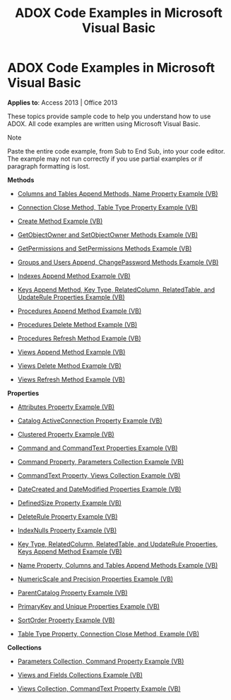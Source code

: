 ﻿---
title: ADOX Code Examples in Microsoft Visual Basic
TOCTitle: ADOX Code Examples in Microsoft Visual Basic
ms:assetid: 685ae6cf-4b56-f7af-3210-ab0142a30855
ms:mtpsurl: https://msdn.microsoft.com/en-us/library/JJ249407(v=office.15)
ms:contentKeyID: 48545383
ms.date: 09/18/2015
mtps_version: v=office.15
---

# ADOX Code Examples in Microsoft Visual Basic


**Applies to**: Access 2013 | Office 2013

These topics provide sample code to help you understand how to use ADOX. All code examples are written using Microsoft Visual Basic.


> [!NOTE]
> <P>Paste the entire code example, from Sub to End Sub, into your code editor. The example may not run correctly if you use partial examples or if paragraph formatting is lost.</P>



**Methods**

  - [Columns and Tables Append Methods, Name Property Example (VB)](columns-and-tables-append-methods-name-property-example-vb.md)

  - [Connection Close Method, Table Type Property Example (VB)](connection-close-method-table-type-property-example-vb.md)

  - [Create Method Example (VB)](create-method-example-vb.md)

  - [GetObjectOwner and SetObjectOwner Methods Example (VB)](getobjectowner-and-setobjectowner-methods-example-vb.md)

  - [GetPermissions and SetPermissions Methods Example (VB)](getpermissions-and-setpermissions-methods-example-vb.md)

  - [Groups and Users Append, ChangePassword Methods Example (VB)](groups-and-users-append-changepassword-methods-example-vb.md)

  - [Indexes Append Method Example (VB)](indexes-append-method-example-vb.md)

  - [Keys Append Method, Key Type, RelatedColumn, RelatedTable, and UpdateRule Properties Example (VB)](keys-append-method-key-type-relatedcolumn-relatedtable-and-updaterule-properties-example-vb.md)

  - [Procedures Append Method Example (VB)](procedures-append-method-example-vb.md)

  - [Procedures Delete Method Example (VB)](procedures-delete-method-example-vb.md)

  - [Procedures Refresh Method Example (VB)](procedures-refresh-method-example-vb.md)

  - [Views Append Method Example (VB)](views-append-method-example-vb.md)

  - [Views Delete Method Example (VB)](views-delete-method-example-vb.md)

  - [Views Refresh Method Example (VB)](views-refresh-method-example-vb.md)

**Properties**

  - [Attributes Property Example (VB)](attributes-property-example-vb.md)

  - [Catalog ActiveConnection Property Example (VB)](catalog-activeconnection-property-example-vb.md)

  - [Clustered Property Example (VB)](clustered-property-example-vb.md)

  - [Command and CommandText Properties Example (VB)](command-and-commandtext-properties-example-vb.md)

  - [Command Property, Parameters Collection Example (VB)](parameters-collection-command-property-example-vb.md)

  - [CommandText Property, Views Collection Example (VB)](views-collection-commandtext-property-example-vb.md)

  - [DateCreated and DateModified Properties Example (VB)](datecreated-and-datemodified-properties-example-vb.md)

  - [DefinedSize Property Example (VB)](definedsize-property-example-vb.md)

  - [DeleteRule Property Example (VB)](deleterule-property-example-vb.md)

  - [IndexNulls Property Example (VB)](indexnulls-property-example-vb.md)

  - [Key Type, RelatedColumn, RelatedTable, and UpdateRule Properties, Keys Append Method Example (VB)](keys-append-method-key-type-relatedcolumn-relatedtable-and-updaterule-properties-example-vb.md)

  - [Name Property, Columns and Tables Append Methods Example (VB)](columns-and-tables-append-methods-name-property-example-vb.md)

  - [NumericScale and Precision Properties Example (VB)](numericscale-and-precision-properties-example-vb.md)

  - [ParentCatalog Property Example (VB)](parentcatalog-property-example-vb.md)

  - [PrimaryKey and Unique Properties Example (VB)](primarykey-and-unique-properties-example-vb.md)

  - [SortOrder Property Example (VB)](sortorder-property-example-vb.md)

  - [Table Type Property, Connection Close Method, Example (VB)](connection-close-method-table-type-property-example-vb.md)

**Collections**

  - [Parameters Collection, Command Property Example (VB)](parameters-collection-command-property-example-vb.md)

  - [Views and Fields Collections Example (VB)](views-and-fields-collections-example-vb.md)

  - [Views Collection, CommandText Property Example (VB)](views-collection-commandtext-property-example-vb.md)

